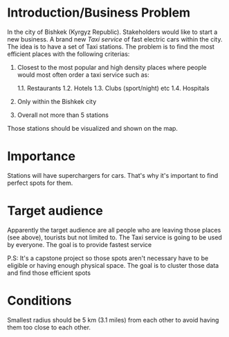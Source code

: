 # Introduction/Business Problem
In the city of Bishkek (Kyrgyz Republic). Stakeholders would like to start a new business. 
A brand new *Taxi service* of fast electric cars within the city. The idea is to have a set of Taxi stations.
The problem is to find the most efficient places with the following criterias:

1. Closest to the most popular and high density places where people would most often order a taxi service such as:

   1.1.  Restaurants
   1.2.  Hotels
   1.3.  Clubs (sport/night) etc
   1.4.  Hospitals
   
2. Only within the Bishkek city
3. Overall not more than 5 stations

Those stations should be visualized and shown on the map. 

# Importance
Stations will have superchargers for cars. That's why it's important to find perfect spots for them.

# Target audience
Apparently the target audience are all people who are leaving those places (see above), tourists but not limited to. The Taxi service is going to be used by everyone. The goal is to provide fastest service

P.S: It's a capstone project so those spots aren't necessary have to be eligible or having enough physical space.
The goal is to cluster those data and find those efficient spots

# Conditions
Smallest radius should be 5 km (3.1 miles) from each other to avoid having them too close to each other.
